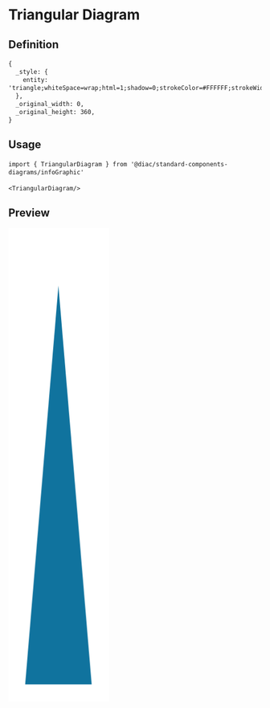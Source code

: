# Triangular Diagram

## Definition

```
{
  _style: { 
    entity: 'triangle;whiteSpace=wrap;html=1;shadow=0;strokeColor=#FFFFFF;strokeWidth=6;fillColor=#10739E;fontSize=16;fontColor=#FFFFFF;align=center;direction=north;fontStyle=1',
  },
  _original_width: 0,
  _original_height: 360,
}
```

## Usage

```
import { TriangularDiagram } from '@diac/standard-components-diagrams/infoGraphic'

<TriangularDiagram/>
```

## Preview

<img src="./triangular-diagram.png" width="200"/>
